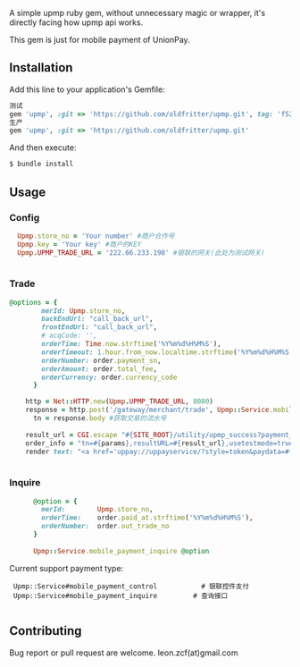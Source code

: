 
A simple upmp ruby gem, without unnecessary magic or wrapper, it's directly facing how upmp api works.

This gem is just for mobile payment of UnionPay.

## Installation

Add this line to your application's Gemfile:


```ruby
测试
gem 'upmp', :git => 'https://github.com/oldfritter/upmp.git', tag: 'f52c29cc6e3652c0c126d41cebe1ad97ffd9c0d9'
生产
gem 'upmp', :git => 'https://github.com/oldfritter/upmp.git'
```

And then execute:

```sh
$ bundle install
```

## Usage

### Config

```ruby
  Upmp.store_no = 'Your number' #商户合作号
  Upmp.key = 'Your key' #商户的KEY
  Upmp.UPMP_TRADE_URL = '222.66.233.198' #银联的网关(此处为测试网关)
	
```

### Trade

```ruby
@options = {
        merId: Upmp.store_no,
        backEndUrl: "call_back_url",
        frontEndUrl: "call_back_url",
        # acqCode: '',
        orderTime: Time.now.strftime('%Y%m%d%H%M%S'),
        orderTimeout: 1.hour.from_now.localtime.strftime('%Y%m%d%H%M%S'),
        orderNumber: order.payment_sn,
        orderAmount: order.total_fee,
        orderCurrency: order.currency_code
      }

    http = Net::HTTP.new(Upmp.UPMP_TRADE_URL, 8080)
    response = http.post('/gateway/merchant/trade', Upmp::Service.mobile_payment_control(@option))
	  tn = response.body #获取交易的流水号
	  
    result_url = CGI.escape "#{SITE_ROOT}/utility/upmp_success?payment_sn=#{payment_sn}&result="
    order_info = "tn=#{params},resultURL=#{result_url},usetestmode=true" #生产模式请将usetestmode设为false
    render text: "<a href='uppay://uppayservice/?style=token&paydata=#{CGI.escape(Base64.encode64(order_info))}'><img src='/assets/yinlian.jpg' alt='银联手机支付' style='width: 300px; height: 200px;'/></a>".html_safe #返回一个跳转页面,点击银联的图标以启动银联的app
	  
```

### Inquire

```ruby
      @option = {
        merId:        Upmp.store_no,
        orderTime:    order.paid_at.strftime('%Y%m%d%H%M%S'),
        orderNumber:  order.out_trade_no
      }
      
      Upmp::Service.mobile_payment_inquire @option

```

Current support payment type:
```
 Upmp::Service#mobile_payment_control        	# 银联控件支付
 Upmp::Service#mobile_payment_inquire         # 查询接口
 
```

## Contributing

Bug report or pull request are welcome.
leon.zcf(at)gmail.com